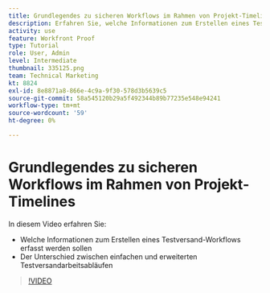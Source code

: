 ```yaml
---
title: Grundlegendes zu sicheren Workflows im Rahmen von Projekt-Timelines
description: Erfahren Sie, welche Informationen zum Erstellen eines Testversand-Workflows gesammelt werden sollen und wie sich der Unterschied zwischen einfachen und erweiterten Testversand-Workflows in [!DNL  Workfront].
activity: use
feature: Workfront Proof
type: Tutorial
role: User, Admin
level: Intermediate
thumbnail: 335125.png
team: Technical Marketing
kt: 8824
exl-id: 8e8871a8-866e-4c9a-9f30-578d3b5639c5
source-git-commit: 58a545120b29a5f492344b89b77235e548e94241
workflow-type: tm+mt
source-wordcount: '59'
ht-degree: 0%

---
```


# Grundlegendes zu sicheren Workflows im Rahmen von Projekt-Timelines

In diesem Video erfahren Sie:

* Welche Informationen zum Erstellen eines Testversand-Workflows erfasst werden sollen
* Der Unterschied zwischen einfachen und erweiterten Testversandarbeitsabläufen

>[!VIDEO](https://video.tv.adobe.com/v/335125/?quality=12)



